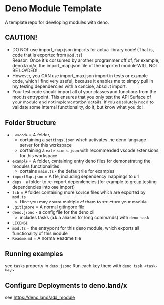 # Deno Module Template

A template repo for developing modules with deno.

## CAUTION!

- DO NOT use import_map.json imports for actual library code! (That is, code
  that is exported from `mod.ts`)
  \
  Reason: Once it's consumed by another programmer off of, for example,
  deno.land/x, the import_map.json file of the imported module WILL NOT BE
  LOADED!
- However, you CAN use import_map.json import in tests or example code, which i
  find very useful, because it enables me to simply pull in my testing
  dependencies with a concise, absolut import.
- Your test code should import all of your classes and functions from the mod.ts
  entrypoint. This ensures that you only test the API Surface of your module and
  not implementation details. If you absolutely need to validate some internal
  functionality, do it, but know what you do!

## Folder Structure

- `.vscode` = A folder,
  - containing a `settings.json` which activates the deno language server for
    this workspace
  - containing a `extensions.json` with recommended vscode extensions for this
    workspace
- `example` = A folder, containing entry deno files for demonstrating the
  modules functionalities
  - contains `main.ts` - the default file for examples
- `importMap.json` = A file, including dependency mappings to url
- `deps` - a folder to re-export dependencies (for example to group testing
  dependencies into one import)
- `lib` = A folder containing more source files which are exported by `mod.ts`
  - Hint: you may create multiple of them to structure your module.
- `.gitignore` = A normal gitingore file
- `deno.jsonc` - a config file for the deno cli
  - includes tasks (a.k.a aliases for long commands) with `deno task`
- `LICENSE`
- `mod.ts` = the entrypoint for this deno module, which exports all
  functionality of this module
- `Readme.md` = A normal Readme file

## Running examples

see `tasks` property in `deno.jsonc` Run each key there with
`deno task <task-key>`

## Configure Deployments to deno.land/x

see https://deno.land/add_module
